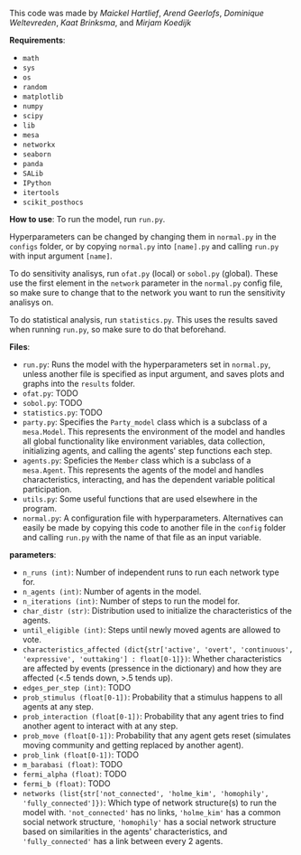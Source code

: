 This code was made by *Maickel Hartlief*, *Arend Geerlofs*, *Dominique Weltevreden*, *Kaat Brinksma*, and *Mirjam Koedijk*

**Requirements**:
- `math`
- `sys`
- `os`
- `random`
- `matplotlib`
- `numpy`
- `scipy`
- `lib`
- `mesa`
- `networkx`
- `seaborn`
- `panda`
- `SALib`
- `IPython`
- `itertools` 
- `scikit_posthocs`

**How to use**:
To run the model, run `run.py`. 

Hyperparameters can be changed by changing them in `normal.py` in the `configs` folder, or by copying `normal.py` into `[name].py` and calling `run.py` with input argument `[name]`.

To do sensitivity analisys, run `ofat.py` (local) or `sobol.py` (global). These use the first element in the `network` parameter in the `normal.py` config file, so make sure to change that to the network you want to run the sensitivity analisys on.

To do statistical analysis, run `statistics.py`. This uses the results saved when running `run.py`, so make sure to do that beforehand.

**Files**:
- `run.py`: Runs the model with the hyperparameters set in `normal.py`, unless another file is specified as input argument, and saves plots and graphs into the `results` folder.
- `ofat.py`: TODO
- `sobol.py`: TODO
- `statistics.py`: TODO
- `party.py`: Specifies the `Party_model` class which is a subclass of a `mesa.Model`. This represents the environment of the model and handles all global functionality like environment variables, data collection, initializing agents, and calling the agents' step functions each step.
- `agents.py`: Speficies the `Member` class which is a subclass of a `mesa.Agent`. This represents the agents of the model and handles characteristics, interacting, and has the dependent variable political participation.
- `utils.py`: Some useful functions that are used elsewhere in the program.
- `normal.py`: A configuration file with hyperparameters. Alternatives can easily be made by copying this code to another file in the `config` folder and calling `run.py` with the name of that file as an input variable.

**parameters**:
- `n_runs (int)`: Number of independent runs to run each network type for.
- `n_agents (int)`: Number of agents in the model.
- `n_iterations (int)`: Number of steps to run the model for.
- `char_distr (str)`: Distribution used to initialize the characteristics of the agents.
- `until_eligible (int)`: Steps until newly moved agents are allowed to vote.
- `characteristics_affected (dict{str['active', 'overt', 'continuous', 'expressive', 'outtaking'] : float[0-1]})`: Whether characteristics are affected by events (pressence in the dictionary) and how they are affected (<.5 tends down, >.5 tends up).
- `edges_per_step (int)`: TODO
- `prob_stimulus (float[0-1])`: Probability that a stimulus happens to all agents at any step.
- `prob_interaction (float[0-1])`: Probability that any agent tries to find another agent to interact with at any step.
- `prob_move (float[0-1])`: Probability that any agent gets reset (simulates moving community and getting replaced by another agent).
- `prob_link (float[0-1])`: TODO
- `m_barabasi (float)`: TODO
- `fermi_alpha (float)`: TODO
- `fermi_b (float)`: TODO
- `networks (list{str['not_connected', 'holme_kim', 'homophily', 'fully_connected']})`: Which type of network structure(s) to run the model with. `'not_connected'` has no links, `'holme_kim'` has a common social network structure, `'homophily'` has a social network structure based on similarities in the agents' characteristics, and `'fully_connected'` has a link between every 2 agents.

